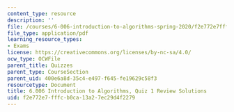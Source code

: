 ```yaml
---
content_type: resource
description: ''
file: /courses/6-006-introduction-to-algorithms-spring-2020/f2e772e7fffcb0ca13a27ec29d4f2279_MIT6_006S20_review1_sol.pdf
file_type: application/pdf
learning_resource_types:
- Exams
license: https://creativecommons.org/licenses/by-nc-sa/4.0/
ocw_type: OCWFile
parent_title: Quizzes
parent_type: CourseSection
parent_uid: 400e6a8d-35c4-e497-f645-fe19629c58f3
resourcetype: Document
title: 6.006 Introduction to Algorithms, Quiz 1 Review Solutions
uid: f2e772e7-fffc-b0ca-13a2-7ec29d4f2279
---
```

